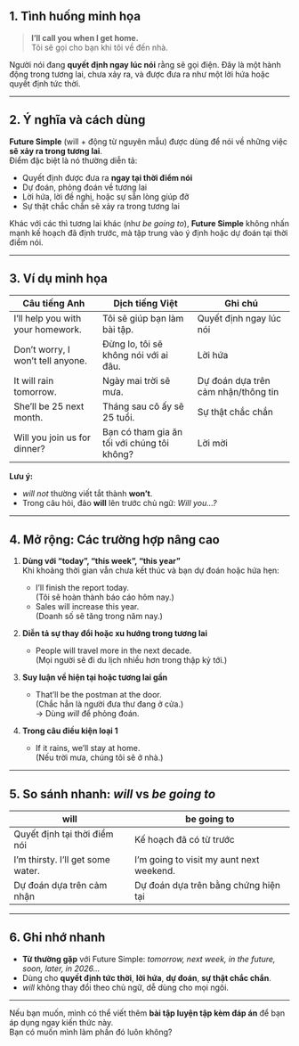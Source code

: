 ## 1. Tình huống minh họa

> **I’ll call you when I get home.**  
> Tôi sẽ gọi cho bạn khi tôi về đến nhà.

Người nói đang **quyết định ngay lúc nói** rằng sẽ gọi điện. Đây là một hành động trong tương lai, chưa xảy ra, và được đưa ra như một lời hứa hoặc quyết định tức thời.

---

## 2. Ý nghĩa và cách dùng

**Future Simple** (will + động từ nguyên mẫu) được dùng để nói về những việc **sẽ xảy ra trong tương lai**.  
Điểm đặc biệt là nó thường diễn tả:
- Quyết định được đưa ra **ngay tại thời điểm nói**
- Dự đoán, phỏng đoán về tương lai
- Lời hứa, lời đề nghị, hoặc sự sẵn lòng giúp đỡ
- Sự thật chắc chắn sẽ xảy ra trong tương lai

Khác với các thì tương lai khác (như *be going to*), **Future Simple** không nhấn mạnh kế hoạch đã định trước, mà tập trung vào ý định hoặc dự đoán tại thời điểm nói.

---

## 3. Ví dụ minh họa

| Câu tiếng Anh | Dịch tiếng Việt | Ghi chú |
|---------------|----------------|---------|
| I’ll help you with your homework. | Tôi sẽ giúp bạn làm bài tập. | Quyết định ngay lúc nói |
| Don’t worry, I won’t tell anyone. | Đừng lo, tôi sẽ không nói với ai đâu. | Lời hứa |
| It will rain tomorrow. | Ngày mai trời sẽ mưa. | Dự đoán dựa trên cảm nhận/thông tin |
| She’ll be 25 next month. | Tháng sau cô ấy sẽ 25 tuổi. | Sự thật chắc chắn |
| Will you join us for dinner? | Bạn có tham gia ăn tối với chúng tôi không? | Lời mời |

**Lưu ý:**  
- *will not* thường viết tắt thành **won’t**.  
- Trong câu hỏi, đảo **will** lên trước chủ ngữ: *Will you…?*

---

## 4. Mở rộng: Các trường hợp nâng cao

1. **Dùng với “today”, “this week”, “this year”**  
   Khi khoảng thời gian vẫn chưa kết thúc và bạn dự đoán hoặc hứa hẹn:
   - I’ll finish the report today.  
     (Tôi sẽ hoàn thành báo cáo hôm nay.)
   - Sales will increase this year.  
     (Doanh số sẽ tăng trong năm nay.)

2. **Diễn tả sự thay đổi hoặc xu hướng trong tương lai**  
   - People will travel more in the next decade.  
     (Mọi người sẽ đi du lịch nhiều hơn trong thập kỷ tới.)

3. **Suy luận về hiện tại hoặc tương lai gần**  
   - That’ll be the postman at the door.  
     (Chắc hẳn là người đưa thư đang ở cửa.)  
     → Dùng *will* để phỏng đoán.

4. **Trong câu điều kiện loại 1**  
   - If it rains, we’ll stay at home.  
     (Nếu trời mưa, chúng tôi sẽ ở nhà.)

---

## 5. So sánh nhanh: *will* vs *be going to*

| will | be going to |
|------|-------------|
| Quyết định tại thời điểm nói | Kế hoạch đã có từ trước |
| I’m thirsty. I’ll get some water. | I’m going to visit my aunt next weekend. |
| Dự đoán dựa trên cảm nhận | Dự đoán dựa trên bằng chứng hiện tại |

---

## 6. Ghi nhớ nhanh

- **Từ thường gặp** với Future Simple: *tomorrow, next week, in the future, soon, later, in 2026…*  
- Dùng cho **quyết định tức thời**, **lời hứa**, **dự đoán**, **sự thật chắc chắn**.  
- *will* không thay đổi theo chủ ngữ, dễ dùng cho mọi ngôi.

---

Nếu bạn muốn, mình có thể viết thêm **bài tập luyện tập kèm đáp án** để bạn áp dụng ngay kiến thức này.  
Bạn có muốn mình làm phần đó luôn không?